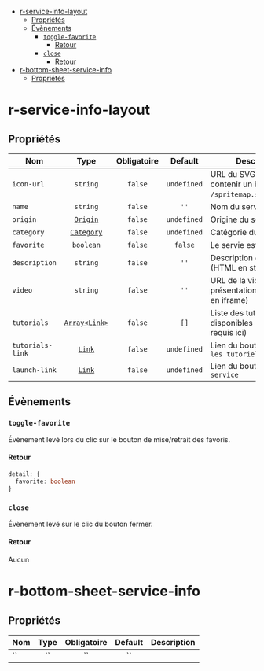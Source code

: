 - [r-service-info-layout](#r-service-info-layout)
  - [Propriétés](#propriétés)
  - [Évènements](#évènements)
    - [`toggle-favorite`](#toggle-favorite)
      - [Retour](#retour)
    - [`close`](#close)
      - [Retour](#retour-1)
- [r-bottom-sheet-service-info](#r-bottom-sheet-service-info)
  - [Propriétés](#propriétés-1)

# r-service-info-layout

## Propriétés

| Nom              |                   Type                    | Obligatoire |   Default   | Description                                                            |
| ---------------- | :---------------------------------------: | :---------: | :---------: | ---------------------------------------------------------------------- |
| `icon-url`       |                 `string`                  |   `false`   | `undefined` | URL du SVG (le svg doit contenir un id. ex: `/spritemap.svg#capytale`) |
| `name`           |                 `string`                  |   `false`   |    `''`     | Nom du service                                                         |
| `origin`         |   [`Origin`](./src/types/OriginType.ts)   |   `false`   | `undefined` | Origine du service                                                     |
| `category`       | [`Category`](./src/types/CategoryType.ts) |   `false`   | `undefined` | Catégorie du service                                                   |
| `favorite`       |                 `boolean`                 |   `false`   |   `false`   | Le servie est en favoris                                               |
| `description`    |                 `string`                  |   `false`   |    `''`     | Description du service (HTML en string)                                |
| `video`          |                 `string`                  |   `false`   |    `''`     | URL de la vidéo de présentation (affichage en iframe)                  |
| `tutorials`      | [`Array<Link>`](./src/types/LinkType.ts)  |   `false`   |    `[]`     | Liste des tutoriels disponibles (le `name` est requis ici)             |
| `tutorials-link` |     [`Link`](./src/types/LinkType.ts)     |   `false`   | `undefined` | Lien du bouton `Voir tous les tutoriels`                               |
| `launch-link`    |     [`Link`](./src/types/LinkType.ts)     |   `false`   | `undefined` | Lien du bouton `Lancer le service`                                     |

## Évènements

### `toggle-favorite`

Évènement levé lors du clic sur le bouton de mise/retrait des favoris.

#### Retour

```ts
detail: {
  favorite: boolean
}
```

### `close`

Évènement levé sur le clic du bouton fermer.

#### Retour

Aucun

# r-bottom-sheet-service-info

## Propriétés

| Nom | Type  | Obligatoire | Default | Description |
| --- | :---: | :---------: | :-----: | ----------- |
| ``  |  ``   |     ``      |   ``    |             |
